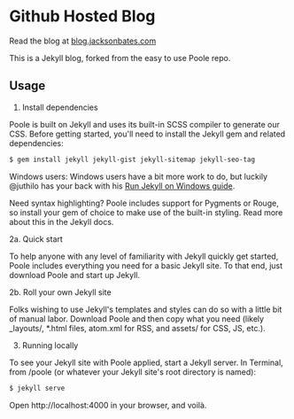 # Github Hosted Blog

Read the blog at [blog.jacksonbates.com](http://blog.jacksonbates.github.io)

This is a Jekyll blog, forked from the easy to use Poole repo.

## Usage
1. Install dependencies

Poole is built on Jekyll and uses its built-in SCSS compiler to generate our CSS. Before getting started, you'll need to install the Jekyll gem and related dependencies:
```sh
$ gem install jekyll jekyll-gist jekyll-sitemap jekyll-seo-tag
```
Windows users: Windows users have a bit more work to do, but luckily @juthilo has your back with his [Run Jekyll on Windows guide](https://github.com/juthilo/run-jekyll-on-windows).

Need syntax highlighting? Poole includes support for Pygments or Rouge, so install your gem of choice to make use of the built-in styling. Read more about this in the Jekyll docs.

2a. Quick start

To help anyone with any level of familiarity with Jekyll quickly get started, Poole includes everything you need for a basic Jekyll site. To that end, just download Poole and start up Jekyll.

2b. Roll your own Jekyll site

Folks wishing to use Jekyll's templates and styles can do so with a little bit of manual labor. Download Poole and then copy what you need (likely _layouts/, *.html files, atom.xml for RSS, and assets/ for CSS, JS, etc.).

3. Running locally

To see your Jekyll site with Poole applied, start a Jekyll server. In Terminal, from /poole (or whatever your Jekyll site's root directory is named):
```sh
$ jekyll serve
```

Open http://localhost:4000 in your browser, and voilà.
